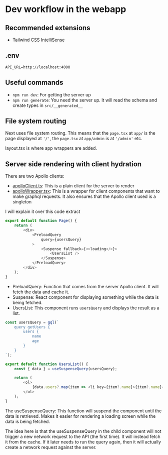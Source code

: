 # Dev workflow in the webapp
## Recommended extensions
* Tailwind CSS IntelliSense
## .env
```
API_URL=http://localhost:4000
```

## Useful commands
* `npm run dev`: For getting the server up
* `npm run generate`: You need the server up. It will read the schema and create types in `src/__generated__`

## File system routing
Next uses file system routing. This means that the `page.tsx` at `app/` is the page displayed at `'/'`, the `page.tsx` at `app/admin` is at `'/admin'` etc.

layout.tsx is where app wrappers are added. 

## Server side rendering with client hydration
There are two Apollo clients:
* [apolloClient.ts](./src/app/lib/apolloClient.ts): This is a plain client for the server to render
* [apolloWrapper.tsx](./src/app/ui/apolloWrapper.tsx): This is a wrapper for client components that want to make graphql requests. It also ensures that the Apollo client used is a singleton

I will explain it over this code extract
``` js
export default function Page() {
    return (
        <div>
            <PreloadQuery
                query={usersQuery}
            >
                <Suspense fallback={<>loading</>}>
                    <UsersList />
                </Suspense>
            </PreloadQuery>
        </div>
    );
}
```

* PreloadQuery: Function that comes from the server Apollo client. It will fetch the data and cache it.
* Suspense: React component for displaying something while the data is being fetched. 
* UsersList: This component runs `usersQuery` and displays the result as a list.

``` js
const usersQuery = gql(`
    query getUsers {
        users {
            name
            age
        }
    }
`);

export default function UsersList() {
    const { data } = useSuspenseQuery(usersQuery);

    return (
        <ol>
            {data.users?.map(item => <li key={item?.name}>{item?.name}</li>)}
        </ol>
    );
}
```

The useSuspenseQuery: This function will suspend the component until the data is retrieved. Makes it easier for rendering a loading screen while the data is being fetched.

The idea here is that the useSuspenseQuery in the child component will not trigger a new network request to the API (the first time). It will instead fetch it from the cache. If it later needs to run the query again, then it will actually create a network request against the server.